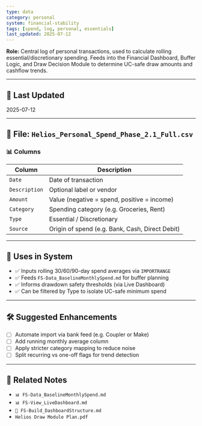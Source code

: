 ```yaml
---
type: data
category: personal
system: financial-stability
tags: [spend, log, personal, essentials]
last_updated: 2025-07-12
---
```



**Role:** Central log of personal transactions, used to calculate rolling essential/discretionary spending. Feeds into the Financial Dashboard, Buffer Logic, and Draw Decision Module to determine UC-safe draw amounts and cashflow trends.

---

## 📅 Last Updated
2025-07-12

---

## 📂 File: `Helios_Personal_Spend_Phase_2.1_Full.csv`

### 📊 Columns

| Column        | Description                                      |
|---------------|--------------------------------------------------|
| `Date`        | Date of transaction                              |
| `Description` | Optional label or vendor                         |
| `Amount`      | Value (negative = spend, positive = income)      |
| `Category`    | Spending category (e.g. Groceries, Rent)         |
| `Type`        | Essential / Discretionary                        |
| `Source`      | Origin of spend (e.g. Bank, Cash, Direct Debit)  |

---

## 🔄 Uses in System

- ✅ Inputs rolling 30/60/90-day spend averages via `IMPORTRANGE`
- ✅ Feeds `FS-Data_BaselineMonthlySpend.md` for buffer planning
- ✅ Informs drawdown safety thresholds (via Live Dashboard)
- ✅ Can be filtered by Type to isolate UC-safe minimum spend

---

## 🛠️ Suggested Enhancements

- [ ] Automate import via bank feed (e.g. Coupler or Make)
- [ ] Add running monthly average column
- [ ] Apply stricter category mapping to reduce noise
- [ ] Split recurring vs one-off flags for trend detection

---

## 🧷 Related Notes

- `📊 FS-Data_BaselineMonthlySpend.md`
- `📊 FS-View_LiveDashboard.md`
- `📐 FS-Build_DashboardStructure.md`
- `Helios Draw Module Plan.pdf`
